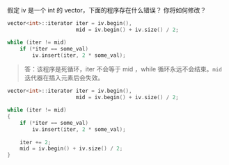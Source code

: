 假定 iv 是一个 int 的 vector，下面的程序存在什么错误？
你将如何修改？

```cpp
vector<int>::iterator iter = iv.begin(),
                      mid = iv.begin() + iv.size() / 2;

while (iter != mid)
    if (*iter == some_val)
        iv.insert(iter, 2 * some_val);
```

> 答：该程序是死循环，iter 不会等于 mid ，while 循环永远不会结束。`mid` 迭代器在插入元素后会失效。

```cpp
vector<int>::iterator iter = iv.begin(),
                      mid = iv.begin() + iv.size() / 2;

while (iter != mid)
{
    if (*iter == some_val)
        iv.insert(iter, 2 * some_val);
    
    iter += 2;
    mid = iv.begin() + iv.size() / 2;
}
```
